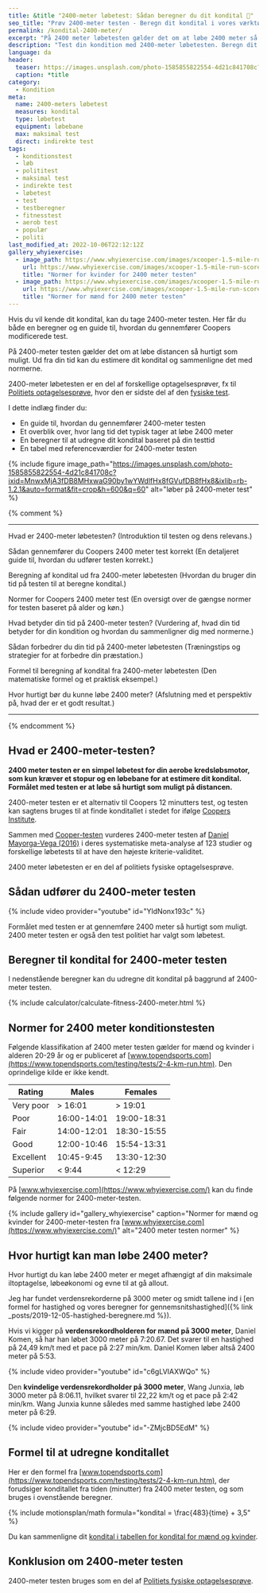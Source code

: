 ```yaml
---
title: &title "2400-meter løbetest: Sådan beregner du dit kondital 🏃"
seo_title: "Prøv 2400-meter testen - Beregn dit kondital i vores værktøj"
permalink: /kondital-2400-meter/
excerpt: "På 2400 meter løbetesten gælder det om at løbe 2400 meter så hurtigt som muligt, og derfra kan du estimere dit kondital og sammenligne dig med normerne."
description: "Test din kondition med 2400-meter løbetesten. Beregn dit kondital, sammenlign dine resultater, og få tips til at forbedre dit resultat."
language: da
header:
  teaser: https://images.unsplash.com/photo-1585855822554-4d21c841708c?ixid=MnwxMjA3fDB8MHxwaG90by1wYWdlfHx8fGVufDB8fHx8&ixlib=rb-1.2.1&auto=format&fit=crop&h=300&w=400&q=10
  caption: *title
category:
  - Kondition
meta:
  name: 2400-meters løbetest
  measures: kondital
  type: løbetest
  equipment: løbebane
  max: maksimal test
  direct: indirekte test
tags:
  - konditionstest
  - løb
  - polititest
  - maksimal test
  - indirekte test
  - løbetest
  - test
  - testberegner
  - fitnesstest
  - aerob test
  - populær
  - politi
last_modified_at: 2022-10-06T22:12:12Z
gallery_whyiexercise:
  - image_path: https://www.whyiexercise.com/images/xcooper-1.5-mile-run-score-chart-women-by-age-group.jpg.pagespeed.ic.KhNsKxmeOD.webp
    url: https://www.whyiexercise.com/images/xcooper-1.5-mile-run-score-chart-women-by-age-group.jpg.pagespeed.ic.KhNsKxmeOD.webp
    title: "Normer for kvinder for 2400 meter testen"
  - image_path: https://www.whyiexercise.com/images/xcooper-1.5-mile-run-score-chart-men-by-age-group.jpg.pagespeed.ic.--y1eSzhzE.webp
    url: https://www.whyiexercise.com/images/xcooper-1.5-mile-run-score-chart-men-by-age-group.jpg.pagespeed.ic.--y1eSzhzE.webp
    title: "Normer for mænd for 2400 meter testen"
---
```


Hvis du vil kende dit kondital, kan du tage 2400-meter testen. Her får du både en beregner og en guide til, hvordan du gennemfører Coopers modificerede test.

På 2400-meter testen gælder det om at løbe distancen så hurtigt som muligt. Ud fra din tid kan du estimere dit kondital og sammenligne det med normerne.

2400-meter løbetesten er en del af forskellige optagelsesprøver, fx til [Politiets optagelsesprøve](/politiets-optagelsesproeve/), hvor den er sidste del af den [fysiske test](/politiets-fysiske-tests-krav-optagelsesproeve/).

I dette indlæg finder du:

- En guide til, hvordan du gennemfører 2400-meter testen
- Et overblik over, hvor lang tid det typisk tager at løbe 2400 meter
- En beregner til at udregne dit kondital baseret på din testtid
- En tabel med referenceværdier for 2400-meter testen

{% include figure image_path="https://images.unsplash.com/photo-1585855822554-4d21c841708c?ixid=MnwxMjA3fDB8MHxwaG90by1wYWdlfHx8fGVufDB8fHx8&ixlib=rb-1.2.1&auto=format&fit=crop&h=600&q=60" alt="løber på 2400-meter test" %}

{% comment %}
***
Hvad er 2400-meter løbetesten?
(Introduktion til testen og dens relevans.)

Sådan gennemfører du Coopers 2400 meter test korrekt
(En detaljeret guide til, hvordan du udfører testen korrekt.)

Beregning af kondital ud fra 2400-meter løbetesten
(Hvordan du bruger din tid på testen til at beregne kondital.)

Normer for Coopers 2400 meter test
(En oversigt over de gængse normer for testen baseret på alder og køn.)

Hvad betyder din tid på 2400-meter testen?
(Vurdering af, hvad din tid betyder for din kondition og hvordan du sammenligner dig med normerne.)

Sådan forbedrer du din tid på 2400-meter løbetesten
(Træningstips og strategier for at forbedre din præstation.)

Formel til beregning af kondital fra 2400-meter løbetesten
(Den matematiske formel og et praktisk eksempel.)

Hvor hurtigt bør du kunne løbe 2400 meter?
(Afslutning med et perspektiv på, hvad der er et godt resultat.)
***
{% endcomment %}

## Hvad er 2400-meter-testen?

**2400 meter testen er en simpel løbetest for din aerobe kredsløbsmotor, som kun kræver et stopur og en løbebane for at estimere dit kondital. Formålet med testen er at løbe så hurtigt som muligt på distancen.**

2400-meter testen er et alternativ til Coopers 12 minutters test, og testen kan sagtens bruges til at finde konditallet i stedet for ifølge [Coopers Institute](https://www.cooperinstitute.org/2018/06/08/50-years-of-the-cooper-12-minute-run).

Sammen med [Cooper-testen](/cooper-test/) vurderes 2400-meter testen af [Daniel Mayorga-Vega (2016)](https://pubmed.ncbi.nlm.nih.gov/26987118/) i deres systematiske meta-analyse af 123 studier og forskellige løbetests til at have den højeste kriterie-validitet.

2400 meter løbetesten er en del af politiets fysiske optagelsesprøve.

## Sådan udfører du 2400-meter testen

{% include video provider="youtube" id="YldNonx193c" %}

Formålet med testen er at gennemføre 2400 meter så hurtigt som muligt. 2400 meter testen er også den test politiet har valgt som løbetest.

## Beregner til kondital for 2400-meter testen

I nedenstående beregner kan du udregne dit kondital på baggrund af 2400-meter testen.

{% include calculator/calculate-fitness-2400-meter.html %}

## Normer for 2400 meter konditionstesten

Følgende klassifikation af 2400 meter testen gælder for mænd og kvinder i alderen 20-29 år og er publiceret af [www.topendsports.com](https://www.topendsports.com/testing/tests/2-4-km-run.htm). Den oprindelige kilde er ikke kendt.

| Rating    | Males       | Females     |
|-----------|-------------|-------------|
| Very poor	| > 16:01	    | > 19:01     |
| Poor	    | 16:00-14:01	| 19:00-18:31 |
| Fair	    | 14:00-12:01	| 18:30-15:55 |
| Good	    | 12:00-10:46	| 15:54-13:31 |
| Excellent	| 10:45-9:45	| 13:30-12:30 |
| Superior	| < 9:44	    | < 12:29     |

På [www.whyiexercise.com](https://www.whyiexercise.com/) kan du finde følgende normer for 2400-meter-testen.

{% include gallery id="gallery_whyiexercise" caption="Normer for mænd og kvinder for 2400-meter-testen fra [www.whyiexercise.com](https://www.whyiexercise.com/)" alt="2400 meter testen normer" %}

## Hvor hurtigt kan man løbe 2400 meter?

Hvor hurtigt du kan løbe 2400 meter er meget afhængigt af din maksimale iltoptagelse, løbeøkonomi og evne til at gå allout.

Jeg har fundet verdensrekorderne på 3000 meter og smidt tallene ind i [en formel for hastighed og vores beregner for gennemsnitshastighed]({% link _posts/2019-12-05-hastighed-beregnere.md %}).

Hvis vi kigger på **verdensrekordholderen for mænd på 3000 meter**, Daniel Komen, så har han løbet 3000 meter på 7:20.67. Det svarer til en hastighed på 24,49 km/t med et pace på 2:27 min/km. Daniel Komen løber altså 2400 meter på 5:53.

{% include video provider="youtube" id="c6gLVIAXWQo" %}

Den **kvindelige verdensrekordholder på 3000 meter**, Wang Junxia, løb 3000 meter på 8:06.11, hvilket svarer til 22,22 km/t og et pace på 2:42 min/km. Wang Junxia kunne således med samme hastighed løbe 2400 meter på 6:29.

{% include video provider="youtube" id="-ZMjcBD5EdM" %}

## Formel til at udregne konditallet

Her er den formel fra [www.topendsports.com](https://www.topendsports.com/testing/tests/2-4-km-run.htm), der forudsiger konditallet fra tiden (minutter) fra 2400 meter testen, og som bruges i ovenstående beregner.

{% include motionsplan/math formula="kondital = \frac{483}{time} + 3,5" %}

Du kan sammenligne dit [kondital i tabellen for kondital for mænd og kvinder](/kondital/).

## Konklusion om 2400-meter testen

2400-meter testen bruges som en del af [Politiets fysiske optagelsesprøve](/politiets-fysiske-tests-krav-optagelsesproeve/).
